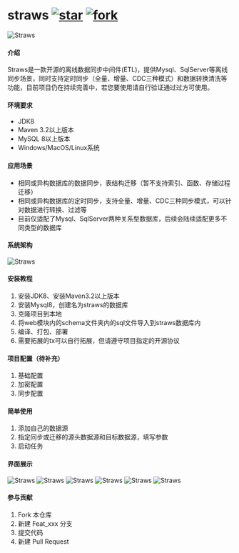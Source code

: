 # straws <a href='https://gitee.com/xu_zhibin/straws/stargazers'><img src='https://gitee.com/xu_zhibin/straws/badge/star.svg?theme=white' alt='star'></img></a> <a href='https://gitee.com/xu_zhibin/shield/members'><img src='https://gitee.com/xu_zhibin/shield/badge/fork.svg?theme=dark' alt='fork'></img></a>
![Straws](https://gitee.com/xu_zhibin/straws/raw/master/docs/logo.png)

#### 介绍
Straws是一款开源的离线数据同步中间件(ETL)，提供Mysql、SqlServer等离线同步场景，同时支持定时同步（全量、增量、CDC三种模式）和数据转换清洗等功能，目前项目仍在持续完善中，若您要使用请自行验证通过过方可使用。

#### 环境要求
- JDK8
- Maven 3.2以上版本
- MySQL 8以上版本
- Windows/MacOS/Linux系统

#### 应用场景
- 相同或异构数据库的数据同步，表结构迁移（暂不支持索引、函数、存储过程迁移）
- 相同或异构数据库的定时同步，支持全量、增量、CDC三种同步模式，可以针对数据进行转换、过滤等
- 目前仅适配了Mysql、SqlServer两种关系型数据库，后续会陆续适配更多不同类型的数据库 

#### 系统架构
![Straws](https://gitee.com/xu_zhibin/straws/raw/master/docs/straws.png)

#### 安装教程
1.  安装JDK8、安装Maven3.2以上版本
2.  安装Mysql8，创建名为straws的数据库
3.  克隆项目到本地
4.  将web模块内的schema文件夹内的sql文件导入到straws数据库内
5.  编译、打包、部署
6.  需要拓展的tx可以自行拓展，但请遵守项目指定的开源协议

#### 项目配置（待补充）
1.  基础配置
2.  加密配置
3.  同步配置

#### 简单使用
1.  添加自己的数据源
2.  指定同步或迁移的源头数据源和目标数据源，填写参数
3.  启动任务

#### 界面展示
![Straws](https://gitee.com/xu_zhibin/straws/raw/master/docs/straws_login.png)
![Straws](https://gitee.com/xu_zhibin/straws/raw/master/docs/straws_dashboard.png)
![Straws](https://gitee.com/xu_zhibin/straws/raw/master/docs/straws_datasource.png)
![Straws](https://gitee.com/xu_zhibin/straws/raw/master/docs/straws_migrate.png)
![Straws](https://gitee.com/xu_zhibin/straws/raw/master/docs/straws_sync.png)
![Straws](https://gitee.com/xu_zhibin/straws/raw/master/docs/straws_cpwd.png)

#### 参与贡献
1.  Fork 本仓库
2.  新建 Feat_xxx 分支
3.  提交代码
4.  新建 Pull Request

